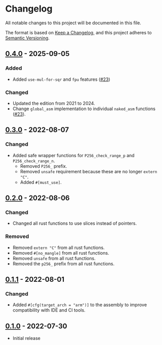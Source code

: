 # Changelog
All notable changes to this project will be documented in this file.

The format is based on [Keep a Changelog](https://keepachangelog.com/en/1.0.0/),
and this project adheres to [Semantic Versioning](https://semver.org/spec/v2.0.0.html).

## [0.4.0] - 2025-09-05
### Added
- Added `use-mul-for-sqr` and `fpu` features ([#23])

### Changed
- Updated the edition from 2021 to 2024.
- Change `global_asm` implementation to individual `naked_asm` functions ([#23]).

[#23]: https://github.com/newAM/p256-cm4/pull/23

## [0.3.0] - 2022-08-07
### Changed
- Added safe wrapper functions for `P256_check_range_p` and `P256_check_range_n`.
  - Removed `P256_` prefix.
  - Removed `unsafe` requirement because these are no longer `extern "C"`.
  - Added `#[must_use]`.

## [0.2.0] - 2022-08-06
### Changed
- Changed all rust functions to use slices instead of pointers.

### Removed
- Removed `extern "C"` from all rust functions.
- Removed `#[no_mangle]` from all rust functions.
- Removed `unsafe` from all rust functions.
- Removed the `p256_` prefix from all rust functions.

## [0.1.1] - 2022-08-01
### Changed
- Added `#[cfg(target_arch = "arm")]` to the assembly to improve compatibility with IDE and CI tools.

## [0.1.0] - 2022-07-30
- Initial release

[Unreleased]: https://github.com/newAM/p256-cm4/compare/v0.4.0...HEAD
[0.4.0]: https://github.com/newAM/p256-cm4/compare/v0.3.0...v0.4.0
[0.3.0]: https://github.com/newAM/p256-cm4/compare/v0.2.0...v0.3.0
[0.2.0]: https://github.com/newAM/p256-cm4/compare/v0.1.1...v0.2.0
[0.1.1]: https://github.com/newAM/p256-cm4/compare/v0.1.0...v0.1.1
[0.1.0]: https://github.com/newAM/p256-cm4/releases/tag/v0.1.0
